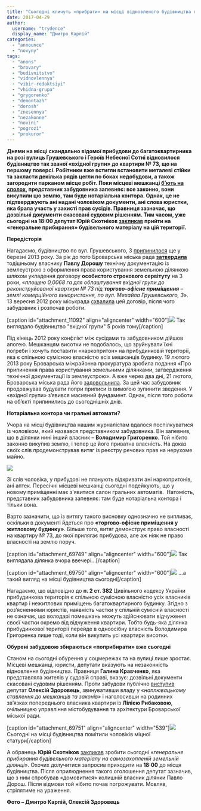 ```yaml
---
title: "Сьогодні кличуть «прибрати» на місці відновленого будівництва по вул. Грушевського, 3"
date: 2017-04-29
author: 
  username: "trydence"
  display_name: "Дмитро Карпій"
categories: 
  - "announce"
  - "novyny"
tags: 
  - "anons"
  - "brovary"
  - "budivnitstvo"
  - "vidnovlennya"
  - "vibir-redaktsiyi"
  - "vhidna-grupa"
  - "grygorenko"
  - "demontazh"
  - "dorosh"
  - "znesennya"
  - "nezakonne"
  - "novini"
  - "pogrozi"
  - "prokuror"
---
```


**Днями на місці скандально відомої прибудови до багатоквартирника на розі вулиць Грушевського і Героїв Небесної Сотні відновилося будівництво так званої «вхідної групи» до квартири № 73, що на першому поверсі. Робітники вже встигли встановити металеві стійки та закласти декілька рядів цегли по боках недобудови, а також загородити парканом місце робіт. Поки місцеві мешканці [б’ють на сполох](https://www.facebook.com/groups/529373443771199/permalink/1510683632306837/), представник забудовника запевняє: все законно, вони викупили цю землю, там буде нотаріальна контора. Однак, це не підтверджують ані надані чоловіком документи, ані слова юристки, яка брала участь у захисті прав сусідів. Правниця зазначає, що дозвільні документи скасовані судовим рішенням. Тим часом, уже сьогодні на 18:00 депутат Юрій Скотніков [закликав](https://www.facebook.com/groups/brovary/permalink/1628083090554984/?comment_id=1628089890554304&comment_tracking=%7B%22tn%22%3A%22R0%22%7D) прийти на «генеральне прибирання» будівельного матеріалу на цій території.**

**Передісторія**

Нагадаємо, будівництво по вул. Грушевського, 3 [припинилося](https://mpz.brovary.org/meshkantsi-bagatopoverhivki-po-grushevskogo-3-vidstoyali-svoyu-pribudinkovu-teritoriyu/) ще у березні 2013 року. За рік до того Броварська міська рада **[затвердила](https://mpz.brovary.org/nezakonne-budivnitstvo-na-grushevskogo-3-prizupinene-zabudovnik-ne-zdayetsya/)** тодішньому власнику **Павлу Дорошу** технічну документацію із землеустрою з оформлення права користування земельною ділянкою шляхом укладення договору **особистого строкового сервітуту** на 3 роки, «_площею 0,0068 га для облаштування вхідної групи до реконструйованої квартири № 73 під_ **_торгово-офісне приміщення_** _– землі комерційного використання, по вул. Михайла Грушевського, 3_». 13 вересня 2012 року міськрада [схвалила](http://docs.brovary.org/p4043/13.09.2012/727-23-06) цей договір, після чого забудовник і розпочав роботи.

\[caption id="attachment\_11092" align="aligncenter" width="600"\][![](https://mpz.brovary.org/wp-content/uploads/2012/12/Image00006.jpg)](https://mpz.brovary.org/wp-content/uploads/2012/12/Image00006.jpg) Так виглядало будівництво "вхідної групи" 5 років тому\[/caption\]

Під кінець 2012 року конфлікт між сусідами та забудовником дійшов апогею. Мешканцям висотки не подобалось, що зруйнували їхні погреби і хочуть поставити «наркопритон» на прибудинковій території, яка є спільною сумісною власністю всіх мешканців будинку. 19 лютого 2013 року Броварська міжрайонна прокуратура зробила подання «Про припинення права користування земельними ділянками, затвердження технічної документації із землеустрою». А вже через два дні, 21 лютого, Броварська міська рада його [задовольнила](http://docs.brovary.org/p6813/21.02.2013/900-30-06). За цей час забудовник продовжував будувати попри приписи із вимогою зупинити зведення. У «вхідної групи» з’явився масивний фундамент. Однак, після того роботи на об’єкті припинились до сьогоднішніх днів.

**Нотаріальна контора чи гральні автомати?**

Учора на місці будівництва нашим журналістам вдалося поспілкуватися із чоловіком, який назвався представником забудовника. Він запевнив, що в ділянки нині інший власник – **Володимир Григоренко**. Той нібито законно викупив землю, і тепер це його приватна власність. На доказ своїх слів продемонстрував витяг із реєстру речових прав на нерухоме майно.

[![](https://mpz.brovary.org/wp-content/uploads/2017/04/Screenshot_41.png)](https://mpz.brovary.org/wp-content/uploads/2017/04/Screenshot_41.png)

Зі слів чоловіка, у прибудові не планують відкривати ані наркопритонів, ані аптек. Пересічні місцеві мешканці сьогодні подейкують, що у новому приміщенні має з'явитися салон гральних автоматів.  Натомість, представник забудовника запевняє: там буде нотаріальна контора і тільки вона.

Варто зазначити, що із витягу такого висновку однозначно не випливає, оскільки в документі йдеться про **«торгово-офісне приміщення у житловому будинку»**. Більше того, витяг демонструє право власності на квартиру № 73, до якої прилягає прибудова, але аж ніяк не право власності на землю поруч.

\[caption id="attachment\_69749" align="aligncenter" width="600"\][![](https://mpz.brovary.org/wp-content/uploads/2017/04/Budivnytstvo-Grushevskogo-3_00006.jpg)](https://mpz.brovary.org/wp-content/uploads/2017/04/Budivnytstvo-Grushevskogo-3_00006.jpg) Так виглядала ділянка вчора ввечері...\[/caption\]

\[caption id="attachment\_69750" align="aligncenter" width="600"\][![](https://mpz.brovary.org/wp-content/uploads/2017/04/zabudova-zdorovets.jpg)](https://mpz.brovary.org/wp-content/uploads/2017/04/zabudova-zdorovets.jpg) ...а такий вигляд на місці будівництва сьогодні\[/caption\]

Нагадаємо, що відповідно до **п. 2 ст. 382** Цивільного кодексу України прибудинкова територія є спільною сумісною власністю усіх власників квартир і нежитлових приміщень багатоквартирного будинку. Згідно з роз’ясненнями юристів, наявність частки у спільній сумісній власності не означає, що володарі помешкань можуть здійснювати відчуження своєї частки окремо від відчуження квартири. Тобто будь-яка ділянка прибудинкової території перейде в одноосібну власність Володимира Григоренка лише тоді, коли він викупить усі квартири висотки.

**Обурені забудовою збираються «поприбирати» вже сьогодні**

Станом на сьогодні обурення у соцмережах та на вулиці лише зростає. Місцеві мешканці, юристи, депутати вказують на незаконність відновлення будівництва. Правниця **Галина Кравченко**, яка представляла жителів у судовій справі, вказує: дозвільні документи скасовані судовим рішенням. Проти забудови публічно [виступив](https://www.facebook.com/aleksey.zdorovec/posts/425990161098657) депутат **Олексій Здоровець**, звинувативши владу у «_наплювацькому ставлення до мешканців та законів_» і наголосивши на родинних зв’язках попереднього власника квартири із **Лілією Рибаковою**, очільницею управління містобудування та архітектури Броварської міської ради.

\[caption id="attachment\_69751" align="aligncenter" width="539"\][![](https://mpz.brovary.org/wp-content/uploads/2017/04/zdorovets-titushky.jpg)](https://mpz.brovary.org/wp-content/uploads/2017/04/zdorovets-titushky.jpg) Сьогодні на місці будівництва помітили чоловіків міцної статури\[/caption\]

А обранець **Юрій Скотніков** [закликав](https://www.facebook.com/groups/brovary/permalink/1628083090554984/?comment_id=1628089890554304&comment_tracking=%7B%22tn%22%3A%22R0%22%7D) зробити сьогодні «_генеральне прибирання будівельного матеріалу на самозахопленій земельній ділянці_». Охочих долучитися запросив приходити на **18:00** до місця будівництва. Після оприлюднення такого оголошення депутат зазначив, що з ним спробував «домовитися» колишній власник ділянки Павло Дорош. Після відмови той нібито почав погрожувати. Мовляв, стрілятиме на ураження.

**Фото – Дмитро Карпій, Олексій Здоровець**
